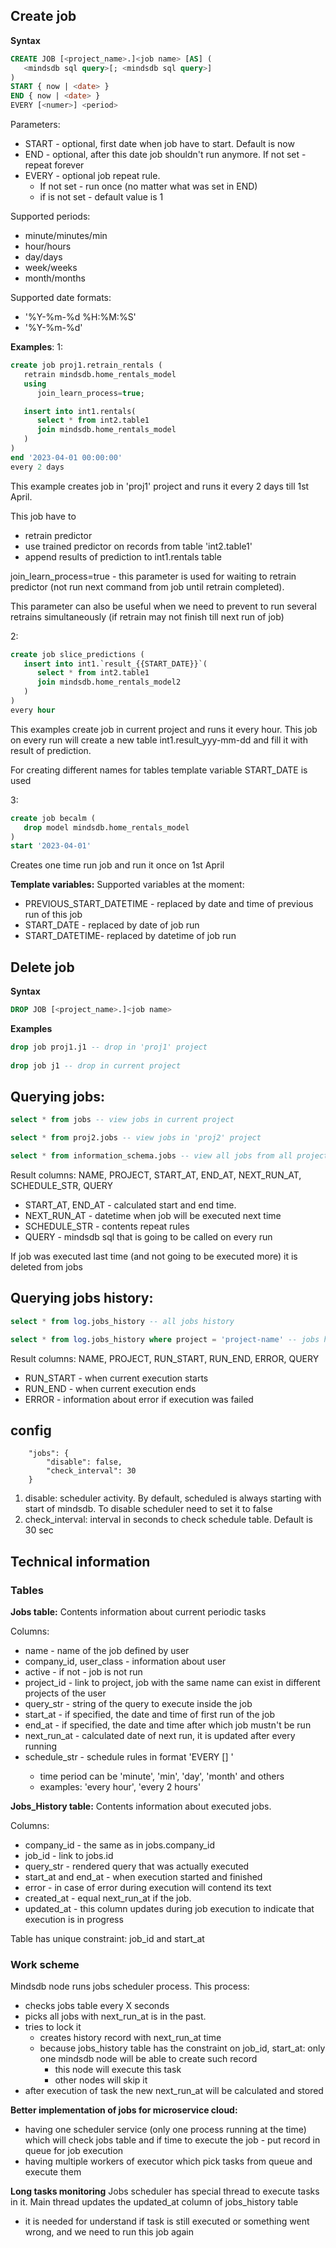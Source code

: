 
## Create job

**Syntax**
```sql
CREATE JOB [<project_name>.]<job name> [AS] (
   <mindsdb sql query>[; <mindsdb sql query>]
)
START { now | <date> }
END { now | <date> }
EVERY [<numer>] <period> 
```
Parameters:
- START - optional, first date when job have to start. Default is now
- END - optional, after this date job shouldn't run anymore. If not set - repeat forever
- EVERY - optional job repeat rule.
  - If not set - run once (no matter what was set in END)
  - if <number> is not set - default value is 1 

Supported periods:
- minute/minutes/min
- hour/hours
- day/days
- week/weeks
- month/months

Supported date formats:
- '%Y-%m-%d %H:%M:%S'
- '%Y-%m-%d'

**Examples**:
1:
```sql
create job proj1.retrain_rentals (
   retrain mindsdb.home_rentals_model
   using
      join_learn_process=true;

   insert into int1.rentals(
      select * from int2.table1
      join mindsdb.home_rentals_model
   )
) 
end '2023-04-01 00:00:00'
every 2 days
```

This example creates job in 'proj1' project and runs it every 2 days till 1st April. 

This job have to
- retrain predictor 
- use trained predictor on records from table 'int2.table1'
- append results of prediction to int1.rentals table

join_learn_process=true - this parameter is used for waiting to retrain predictor
(not run next command from job until retrain completed). 

This parameter can also be useful when we need to prevent to run several retrains simultaneously
(if retrain may not finish till next run of job) 

2:
```sql
create job slice_predictions (
   insert into int1.`result_{{START_DATE}}`(
      select * from int2.table1
      join mindsdb.home_rentals_model2
   )
)
every hour
```
This examples create job in current project and runs it every hour. 
This job on every run will create a new table int1.result_yyy-mm-dd
and fill it with result of prediction.

For creating different names for tables template variable START_DATE is used 

3: 
```sql
create job becalm (
   drop model mindsdb.home_rentals_model
) 
start '2023-04-01'
```
Creates one time run job and run it once on 1st April

**Template variables:**
Supported variables at the moment: 
- PREVIOUS_START_DATETIME - replaced by date and time of previous run of this job 
- START_DATE - replaced by date of job run
- START_DATETIME- replaced by datetime of job run

## Delete job

**Syntax**
```sql
DROP JOB [<project_name>.]<job name>
```
**Examples**
```sql
drop job proj1.j1 -- drop in 'proj1' project
 
drop job j1 -- drop in current project
```

## Querying jobs:

```sql
select * from jobs -- view jobs in current project

select * from proj2.jobs -- view jobs in 'proj2' project 

select * from information_schema.jobs -- view all jobs from all projects 
```

Result columns: NAME, PROJECT, START_AT, END_AT, NEXT_RUN_AT, SCHEDULE_STR, QUERY
- START_AT, END_AT - calculated start and end time.
- NEXT_RUN_AT - datetime when job will be executed next time 
- SCHEDULE_STR - contents repeat rules
- QUERY - mindsdb sql that is going to be called on every run

If job was executed last time (and not going to be executed more) it is deleted from jobs 

## Querying jobs history:

```sql
select * from log.jobs_history -- all jobs history

select * from log.jobs_history where project = 'project-name' -- jobs history of a project
```

Result columns: NAME, PROJECT, RUN_START, RUN_END, ERROR, QUERY
- RUN_START - when current execution starts
- RUN_END - when current execution ends
- ERROR - information about error if execution was failed  

## config

```
    "jobs": {
        "disable": false,
        "check_interval": 30
    }
```

1. disable: scheduler activity. By default, scheduled is always starting with start of mindsdb. 
To disable scheduler need to set it to false
2. check_interval: interval in seconds to check schedule table. Default is 30 sec 

## Technical information

### Tables

**Jobs table:**
Contents information about current periodic tasks

Columns:
- name - name of the job defined by user
- company_id, user_class - information about user
- active - if not - job is not run
- project_id - link to project, job with the same name can exist in different projects of the user
- query_str - string of the query to execute inside the job
- start_at - if specified, the date and time of first run of the job 
- end_at - if specified, the date and time after which job mustn't be run
- next_run_at - calculated date of next run, it is updated after every running
- schedule_str - schedule rules in format 'EVERY [<number>] <time period>'
  - time period can be 'minute', 'min', 'day', 'month' and others
  - examples: 'every hour', 'every 2 hours'

**Jobs_History table:**
Contents information about executed jobs. 

Columns:
- company_id - the same as in jobs.company_id
- job_id - link to jobs.id
- query_str - rendered query that was actually executed
- start_at and end_at - when execution started and finished
- error - in case of error during execution will contend its text
- created_at - equal next_run_at if the job.
- updated_at - this column updates during job execution to indicate that execution is in progress

Table has unique constraint: job_id and start_at 

### Work scheme

Mindsdb node runs jobs scheduler process.
This process:
- checks jobs table every X seconds
- picks all jobs with next_run_at is in the past.
- tries to lock it
  - creates history record with next_run_at time
  - because jobs_history table has the constraint on job_id, start_at: only one mindsdb node will be able to create such record
    - this node will execute this task  
    - other nodes will skip it
- after execution of task the new next_run_at will be calculated and stored

**Better implementation of jobs for microservice cloud:**
- having one scheduler service (only one process running at the time) which will check jobs table and if time to execute the job - put record in queue for job execution
- having multiple workers of executor which pick tasks from queue and execute them

**Long tasks monitoring**
Jobs scheduler has special thread to execute tasks in it. Main thread updates the updated_at column of jobs_history table
- it is needed for understand if task is still executed or something went wrong, and we need to run this job again



